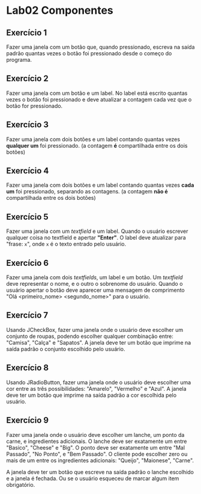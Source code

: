 # Lab02 Componentes

## Exercício 1

Fazer uma janela com um botão que, quando pressionado, escreva na saída padrão quantas vezes o botão foi pressionado desde o começo do programa.

## Exercício 2

Fazer uma janela com um botão e um label.
No label está escrito quantas vezes o botão foi pressionado e deve atualizar a contagem cada vez que o botão for pressionado.


## Exercício 3

Fazer uma janela com dois botões e um label contando quantas vezes **qualquer um** foi pressionado.
(a contagem **é** compartilhada entre os dois botões)

## Exercício 4

Fazer uma janela com dois botões e um label contando quantas vezes **cada um** foi pressionado, separando as contagens.
(a contagem **não é** compartilhada entre os dois botões)

## Exercício 5

Fazer uma janela com um *textfield* e um label. Quando o usuário escrever qualquer coisa no textfield e apertar **"Enter"**. O label deve atualizar para "frase: `x`", onde `x` é o texto entrado pelo usuário.

## Exercício 6

Fazer uma janela com dois *textfields*, um label e um botão.
Um *textfield* deve representar o nome, e o outro o sobrenome do usuário.
Quando o usuário apertar o botão deve aparecer uma mensagem de comprimento "Olá <primeiro_nome> <segundo_nome>" para o usuário.

## Exercício 7

Usando JCheckBox, fazer uma janela onde o usuário deve escolher um conjunto de roupas, podendo escolher qualquer combinação entre: "Camisa", "Calça" e "Sapatos".
A janela deve ter um botão que imprime na saída padrão o conjunto escolhido pelo usuário.

## Exercício 8

Usando JRadioButton, fazer uma janela onde o usuário deve escolher uma cor entre as três possibilidades: "Amarelo", "Vermelho" e "Azul".
A janela deve ter um botão que imprime na saída padrão a cor escolhida pelo usuário.

## Exercício 9

Fazer uma janela onde o usuário deve escolher um lanche, um ponto da carne, e ingredientes adicionais.
O lanche deve ser exatamente um entre "Basico", "Cheese" e "Big".
O ponto deve ser exatamente um entre "Mal Passado", "No Ponto", e "Bem Passado".
O cliente pode escolher zero ou mais de um entre os ingredientes adicionais: "Queijo", "Maionese", "Carne".

A janela deve ter um botão que escreve na saída padrão o lanche escolhido e a janela é fechada. Ou se o usuário esqueceu de marcar algum item obrigatório.
